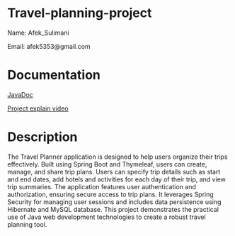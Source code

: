 <h1>Travel-planning-project</h1>
<p>Name: Afek_Sulimani</p>
<p>Email: afek5353@gmail.com</p>

<h1>Documentation</h1>
<p>
 <a href="ex5JavaDoc/index.html">JavaDoc</a>
 
 [Project explain video](https://drive.google.com/drive/folders/19qr9REHx2I8go3CAezd5qKO_uN5JAvi_?usp=drive_link)
  
</p>
<h1>Description</h1> 
<p> 
 The Travel Planner application is designed to help users organize their trips effectively.
 Built using Spring Boot and Thymeleaf, users can create, manage, and share trip plans. 
 Users can specify trip details such as start and end dates, add hotels and activities for each day of their trip, and view trip summaries. 
 The application features user authentication and authorization, ensuring secure access to trip plans.
 It leverages Spring Security for managing user sessions and includes data persistence using Hibernate and MySQL database.
 This project demonstrates the practical use of Java web development technologies to create a robust travel planning tool.

</p>


